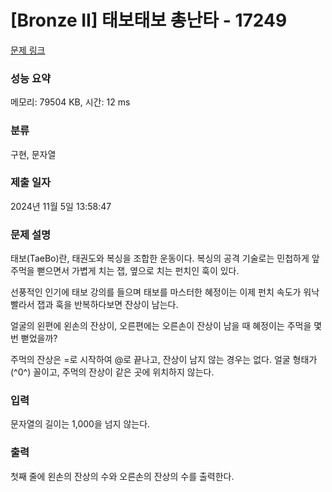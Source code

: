 # [Bronze II] 태보태보 총난타 - 17249 

[문제 링크](https://www.acmicpc.net/problem/17249) 

### 성능 요약

메모리: 79504 KB, 시간: 12 ms

### 분류

구현, 문자열

### 제출 일자

2024년 11월 5일 13:58:47

### 문제 설명

<p>태보(TaeBo)란, 태권도와 복싱을 조합한 운동이다. 복싱의 공격 기술로는 민첩하게 앞주먹을 뻗으면서 가볍게 치는 잽, 옆으로 치는 펀치인 훅이 있다.</p>

<p>선풍적인 인기에 태보 강의를 들으며 태보를 마스터한 혜정이는 이제 펀치 속도가 워낙 빨라서 잽과 훅을 반복하다보면 잔상이 남는다.</p>

<p>얼굴의 왼편에 왼손의 잔상이, 오른편에는 오른손이 잔상이 남을 때 혜정이는 주먹을 몇 번 뻗었을까?</p>

<p>주먹의 잔상은 =로 시작하여 @로 끝나고, 잔상이 남지 않는 경우는 없다. 얼굴 형태가 (^0^) 꼴이고, 주먹의 잔상이 같은 곳에 위치하지 않는다.</p>

### 입력 

 <p>문자열의 길이는 1,000을 넘지 않는다.</p>

### 출력 

 <p>첫째 줄에 왼손의 잔상의 수와 오른손의 잔상의 수를 출력한다.</p>

